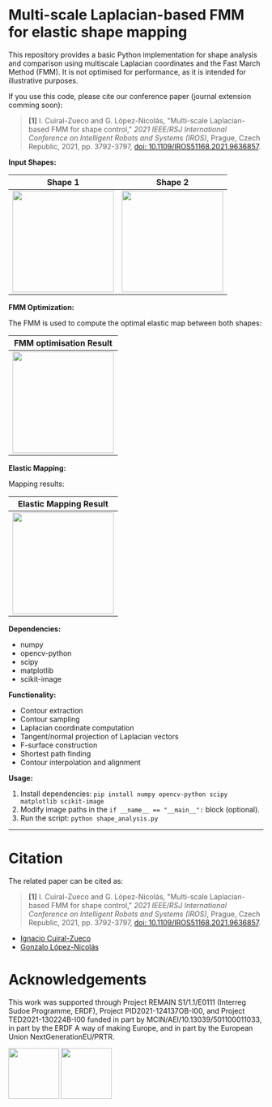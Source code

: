# Multi-scale Laplacian-based FMM for elastic shape mapping

This repository provides a basic Python implementation for shape analysis and comparison using multiscale Laplacian coordinates and the Fast March Method (FMM). It is not optimised for performance, as it is intended for illustrative purposes.


If you use this code, please cite our conference paper (journal extension comming soon):


> **[1]** I. Cuiral-Zueco and G. López-Nicolás, "Multi-scale Laplacian-based FMM for shape control," *2021 IEEE/RSJ International Conference on Intelligent Robots and Systems (IROS)*, Prague, Czech Republic, 2021, pp. 3792-3797, [doi: 10.1109/IROS51168.2021.9636857](https://doi.org/10.1109/IROS51168.2021.9636857).

**Input Shapes:**

| Shape 1 | Shape 2 |
|---|---|
| <img src="https://github.com/user-attachments/assets/8f7a2a69-5c3f-49c3-acf3-b36fa137dfee" width="200"> | <img src="https://github.com/user-attachments/assets/1ccc8b10-bba9-47b6-a861-a6e88c353cd8" width="200"> |

**FMM Optimization:**

The FMM is used to compute the optimal elastic map between both shapes:

| FMM optimisation Result |
|---|
| <img src="https://github.com/user-attachments/assets/bbfeba19-42f4-4d22-8b41-4ed6ff288d6e" width="200"> |

**Elastic Mapping:**

Mapping results:

| Elastic Mapping Result |
|---|
| <img src="https://github.com/user-attachments/assets/15d5fbea-67f3-454a-9875-dd0b3ae3e4cc" width="200"> |

**Dependencies:**

- numpy
- opencv-python
- scipy
- matplotlib
- scikit-image

**Functionality:**

- Contour extraction
- Contour sampling
- Laplacian coordinate computation
- Tangent/normal projection of Laplacian vectors
- F-surface construction
- Shortest path finding
- Contour interpolation and alignment

**Usage:**

1. Install dependencies: `pip install numpy opencv-python scipy matplotlib scikit-image`
2. Modify image paths in the `if __name__ == "__main__":` block (optional).
3. Run the script: `python shape_analysis.py`
---
# Citation

The related paper can be cited as:

> **[1]** I. Cuiral-Zueco and G. López-Nicolás, "Multi-scale Laplacian-based FMM for shape control," *2021 IEEE/RSJ International Conference on Intelligent Robots and Systems (IROS)*, Prague, Czech Republic, 2021, pp. 3792-3797, [doi: 10.1109/IROS51168.2021.9636857](https://doi.org/10.1109/IROS51168.2021.9636857).

- [Ignacio Cuiral-Zueco](https://nachocz.github.io/icz-cv/)
- [Gonzalo López-Nicolás](http://webdiis.unizar.es/~glopez)

# Acknowledgements

This work was supported through Project REMAIN S1/1.1/E0111 (Interreg Sudoe Programme, ERDF), Project PID2021-124137OB-I00, and Project TED2021-130224B-I00 funded in part by MCIN/AEI/10.13039/501100011033, in part by the ERDF A way of making Europe, and in part by the European Union NextGenerationEU/PRTR.

<img src="https://github.com/user-attachments/assets/44c6e2a3-e281-4e59-a594-fcf72769a4b9" height="100px">
<img src="https://github.com/user-attachments/assets/ed25931c-3dc5-4db3-8c63-13883d3ef100" height="100px">
